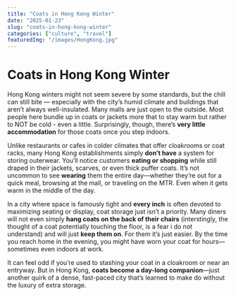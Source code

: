 ```yaml
---
title: "Coats in Hong Kong Winter"
date: "2025-01-23"
slug: "coats-in-hong-kong-winter"
categories: ["culture", "travel"]
featuredImg: "/images/HongKong.jpg"
---
```


# Coats in Hong Kong Winter

Hong Kong winters might not seem severe by some standards, but the chill can still bite — especially with the city’s humid climate and buildings that aren’t always well-insulated. Many malls are just open to the outside.  Most people here bundle up in coats or jackets more that to stay warm but rather to NOT be cold - even a little.  Surprisingly, though, there’s **very little accommodation** for those coats once you step indoors.

Unlike restaurants or cafes in colder climates that offer cloakrooms or coat racks, many Hong Kong establishments simply **don’t have** a system for storing outerwear. You’ll notice customers **eating or shopping** while still draped in their jackets, scarves, or even thick puffer coats. It’s not uncommon to see **wearing** them the entire day—whether they’re out for a quick meal, browsing at the mall, or traveling on the MTR. Even when it gets warm in the middle of the day.

In a city where space is famously tight and **every inch** is often devoted to maximizing seating or display, coat storage just isn’t a priority. Many diners will not even simply **hang coats on the back of their chairs** (interstingly, the thought of a coat potentially touching the floor,  is a fear i do not understand) and will just  **keep them on**.  For them it’s just easier. By the time you reach home in the evening, you might have worn your coat for hours—sometimes even indoors at work.

It can feel odd if you’re used to stashing your coat in a cloakroom or near an entryway. But in Hong Kong, **coats become a day-long companion**—just another quirk of a dense, fast-paced city that’s learned to make do without the luxury of extra storage.